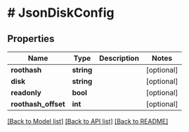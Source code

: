 # # JsonDiskConfig

## Properties

Name | Type | Description | Notes
------------ | ------------- | ------------- | -------------
**roothash** | **string** |  | [optional]
**disk** | **string** |  | [optional]
**readonly** | **bool** |  | [optional]
**roothash_offset** | **int** |  | [optional]

[[Back to Model list]](../../README.md#models) [[Back to API list]](../../README.md#endpoints) [[Back to README]](../../README.md)
